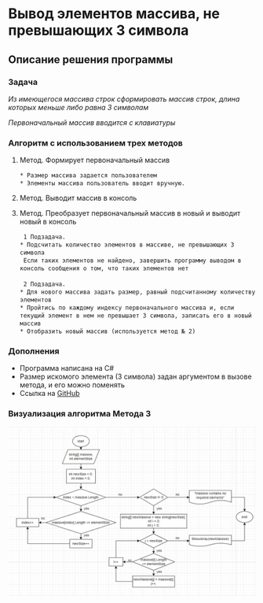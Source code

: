 #  Вывод элементов массива, не превышающих 3 символа
## Описание решения программы 

### **Задача**

_Из имеющегося массива строк сформировать массив строк, длина которых меньше либо равна 3 символам_

_Первоначальный массив вводится с клавиатуры_

### **Алгоритм с использованием трех методов**
1. Метод. Формирует первоначальный массив

       * Размер массива задается пользователем
       * Элементы массива пользователь вводит вручную. 

2. Метод. Выводит массив в консоль

3. Метод. Преобразует первоначальный массив в новый и выводит новый в консоль
    
        1 Подзадача.
       * Подсчитать количество элементов в массиве, не превышающих 3 символа
        Если таких элементов не найдено, завершить программу выводом в консоль сообщения о том, что таких элементов нет

        2 Подзадача.
       * Для нового массива задать размер, равный подсчитанному количеству элементов
       * Пройтись по каждому индексу первоначального массива и, если текущий элемент в нем не превышает 3 символа, записать его в новый массив
       * Отобразить новый массив (используется метод № 2)


### **Дополнения**
* Программа написана на C#
* Размер искомого элемента (3 символа) задан аргументом в вызове метода, и его можно поменять
* Ссылка на [GitHub](https://github.com/EzhVino/Focal.git)

### **Визуализация алгоритма Метода 3**

![Картинка не отображается :(](Flowchart.jpg)
